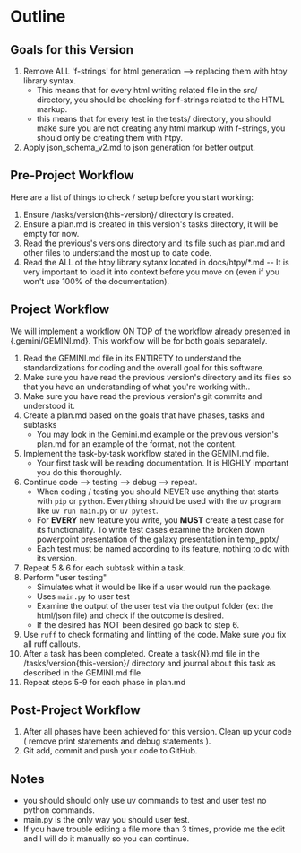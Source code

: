 # Outline

## Goals for this Version
1. Remove ALL 'f-strings' for html generation --> replacing them with htpy library syntax.
    - This means that for every html writing related file in the src/ directory, you should be checking for f-strings related to the HTML markup.
    - this means that for every test in the tests/ directory, you should make sure you are not creating any html markup with f-strings, you should only be creating them with htpy.
2. Apply json_schema_v2.md to json generation for better output.

## Pre-Project Workflow
Here are a list of things to check / setup before you start working:
1. Ensure /tasks/version{this-version}/ directory is created.
2. Ensure a plan.md is created in this version's tasks directory, it will be empty for now.
3. Read the previous's versions directory and its file such as plan.md and other files to understand the most up to date code.
4. Read the ALL of the htpy library sytanx located in docs/htpy/*.md -- It is very important to load it into context before you move on (even if you won't use 100% of the documentation).

## Project Workflow
We will implement a workflow ON TOP of the workflow already presented in {.gemini/GEMINI.md}. This workflow will be for both goals separately. 

1. Read the GEMINI.md file in its ENTIRETY to understand the standardizations for coding and the overall goal for this software.
2. Make sure you have read the previous version's directory and its files so that you have an understanding of what you're working with..
3. Make sure you have read the previous version's git commits and understood it.
4. Create a plan.md based on the goals that have phases, tasks and subtasks
    - You may look in the Gemini.md example or the previous version's plan.md for an example of the format, not the content.
5. Implement the task-by-task workflow stated in the GEMINI.md file.
    - Your first task will be reading documentation. It is HIGHLY important you do this thoroughly. 
6. Continue code --> testing --> debug --> repeat. 
    - When coding / testing you should NEVER use anything that starts with `pip` or `python`. Everything should be used with the `uv` program like `uv run main.py` or `uv pytest`. 
    - For **EVERY** new feature you write, you **MUST** create a test case for its functionality. To write test cases examine the broken down powerpoint presentation of the galaxy presentation in temp_pptx/
    - Each test must be named according to its feature, nothing to do with its version.
7. Repeat 5 & 6 for each subtask within a task.
8. Perform "user testing"
    - Simulates what it would be like if a user would run the package.
    - Uses `main.py` to user test
    - Examine the output of the user test via the output folder (ex: the html/json file) and check if the outcome is desired.
    - If the desired has NOT been desired go back to step 6.
9. Use `ruff` to check formating and lintting of the code. Make sure you fix all ruff callouts.
9. After a task has been completed. Create a task{N}.md file in the /tasks/version{this-version}/ directory and journal about this task as described in the GEMINI.md file.
10. Repeat steps 5-9 for each phase in plan.md

## Post-Project Workflow
1. After all phases have been achieved for this version. Clean up your code ( remove print statements and debug statements ).
2. Git add, commit and push your code to GitHub. 

## Notes
- you should should only use uv commands to test and user test no python commands.
- main.py is the only way you should user test.
- If you have trouble editing a file more than 3 times, provide me the edit and I will do it manually so you can continue.
